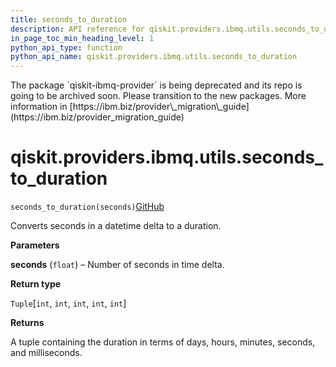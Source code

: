 ```yaml
---
title: seconds_to_duration
description: API reference for qiskit.providers.ibmq.utils.seconds_to_duration
in_page_toc_min_heading_level: 1
python_api_type: function
python_api_name: qiskit.providers.ibmq.utils.seconds_to_duration
---
```


<Admonition title="Warning" type="caution">
  The package `qiskit-ibmq-provider` is being deprecated and its repo is going to be archived soon. Please transition to the new packages. More information in [https://ibm.biz/provider\_migration\_guide](https://ibm.biz/provider_migration_guide)
</Admonition>

# qiskit.providers.ibmq.utils.seconds\_to\_duration

<span id="qiskit.providers.ibmq.utils.seconds_to_duration" />

`seconds_to_duration(seconds)`[GitHub](https://github.com/qiskit/qiskit/tree/stable/0.41/qiskit/providers/ibmq/utils/converters.py "view source code")

Converts seconds in a datetime delta to a duration.

**Parameters**

**seconds** (`float`) – Number of seconds in time delta.

**Return type**

`Tuple`\[`int`, `int`, `int`, `int`, `int`]

**Returns**

A tuple containing the duration in terms of days, hours, minutes, seconds, and milliseconds.

